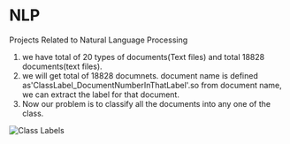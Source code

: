 # NLP
Projects Related to Natural Language Processing
1. we have total of 20 types of documents(Text files) and total 18828 documents(text files).
2. we will get total of 18828 documnets. document name is defined as'ClassLabel_DocumentNumberInThatLabel'.so from document name, we can extract the label for that document.
3. Now our problem is to classify all the documents into any one of the class.

![Class Labels](../master/frst.PNG)
